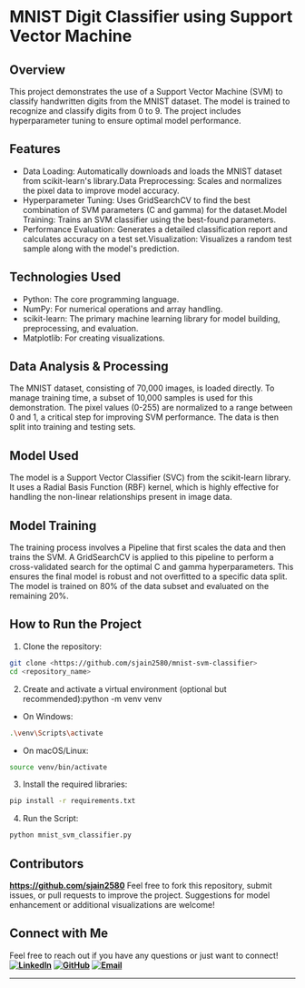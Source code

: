 # MNIST Digit Classifier using Support Vector Machine

## Overview

This project demonstrates the use of a Support Vector Machine (SVM) to classify handwritten digits from the MNIST dataset. The model is trained to recognize and classify digits from 0 to 9. The project includes hyperparameter tuning to ensure optimal model performance.

## Features

- Data Loading: Automatically downloads and loads the MNIST dataset from scikit-learn's library.Data Preprocessing: Scales and normalizes the pixel data to improve model accuracy.
- Hyperparameter Tuning: Uses GridSearchCV to find the best combination of SVM parameters (C and gamma) for the dataset.Model Training: Trains an SVM classifier using the best-found parameters.
- Performance Evaluation: Generates a detailed classification report and calculates accuracy on a test set.Visualization: Visualizes a random test sample along with the model's prediction.

## Technologies Used

- Python: The core programming language.
- NumPy: For numerical operations and array handling.
- scikit-learn: The primary machine learning library for model building, preprocessing, and evaluation.
- Matplotlib: For creating visualizations.

## Data Analysis & Processing

The MNIST dataset, consisting of 70,000 images, is loaded directly. To manage training time, a subset of 10,000 samples is used for this demonstration. The pixel values (0-255) are normalized to a range between 0 and 1, a critical step for improving SVM performance. The data is then split into training and testing sets.

## Model Used

The model is a Support Vector Classifier (SVC) from the scikit-learn library. It uses a Radial Basis Function (RBF) kernel, which is highly effective for handling the non-linear relationships present in image data.

## Model Training

The training process involves a Pipeline that first scales the data and then trains the SVM. A GridSearchCV is applied to this pipeline to perform a cross-validated search for the optimal C and gamma hyperparameters. This ensures the final model is robust and not overfitted to a specific data split. The model is trained on 80% of the data subset and evaluated on the remaining 20%.

## How to Run the Project

1. Clone the repository:

```bash
git clone <https://github.com/sjain2580/mnist-svm-classifier>
cd <repository_name>
```

2. Create and activate a virtual environment (optional but recommended):python -m venv venv

- On Windows:
  
```bash
.\venv\Scripts\activate
```

- On macOS/Linux:

```bash
source venv/bin/activate
```

3. Install the required libraries:

```bash
pip install -r requirements.txt
```

4. Run the Script:

```bash
python mnist_svm_classifier.py
```

## Contributors

**<https://github.com/sjain2580>**
Feel free to fork this repository, submit issues, or pull requests to improve the project. Suggestions for model enhancement or additional visualizations are welcome!

## Connect with Me

Feel free to reach out if you have any questions or just want to connect!
**[![LinkedIn](https://img.shields.io/badge/-LinkedIn-0A66C2?style=flat-square&logo=linkedin&logoColor=white)](https://www.linkedin.com/in/sjain04/)**
**[![GitHub](https://img.shields.io/badge/-GitHub-181717?style=flat-square&logo=github&logoColor=white)](https://github.com/sjain2580)**
**[![Email](https://img.shields.io/badge/-Email-D14836?style=flat-square&logo=gmail&logoColor=white)](mailto:sjain040395@gmail.com)**

---
